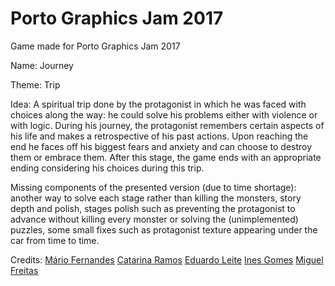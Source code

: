 # Porto Graphics Jam 2017
Game made for Porto Graphics Jam 2017


Name: Journey


Theme: Trip


Idea: A spiritual trip done by the protagonist in which he was faced with choices along the way: he could solve his problems either with violence or with logic. During his journey, the protagonist remembers certain aspects of his life and makes a retrospective of his past actions. Upon reaching the end he faces off his biggest fears and anxiety and can choose to destroy them or embrace them. After this stage, the game ends with an appropriate ending considering his choices during this trip.


Missing components of the presented version (due to time shortage): another way to solve each stage rather than killing the monsters, story depth and polish, stages polish such as preventing the protagonist to advance without killing every monster or solving the (unimplemented) puzzles, some small fixes such as protagonist texture appearing under the car from time to time.


Credits:
[Mário Fernandes](https://github.com/MarioFernandes73)
[Catarina Ramos](https://github.com/catramos96)
[Eduardo Leite](https://github.com/xJupiter931)
[Ines Gomes](https://github.com/inesgomes)
[Miguel Freitas](https://github.com/miguelagfreitas)

